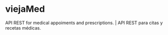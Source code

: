 # viejaMed
API REST for medical appoiments and prescriptions. | API REST para citas y recetas médicas. 
